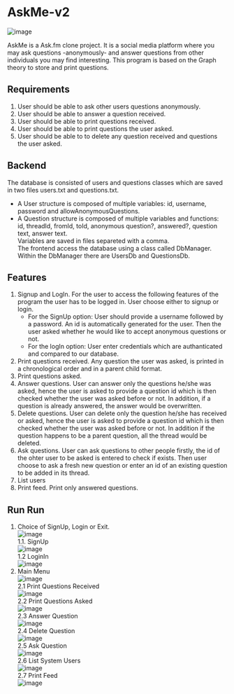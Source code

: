 # AskMe-v2
![image](https://user-images.githubusercontent.com/29601694/199635081-6be78934-359c-4447-8dea-5a41ffce9f51.png)

AskMe is a Ask.fm clone project. It is a social media platform where you may ask questions -anonymously- and answer questions from other individuals you may find interesting. This program is based on the Graph theory to store and print questions. 

## Requirements
1. User should be able to ask other users questions anonymously.
2. User should be able to answer a question received.
3. User should be able to print questions received.
4. User should be able to print questions the user asked.
5. User should be able to to delete any question received and questions the user asked.

## Backend
The database is consisted of users and questions classes which are saved in two files users.txt and questions.txt.
* A User structure is composed of multiple variables: id, username, password and allowAnonymousQuestions.
* A Question structure is composed of multiple variables and functions: id, threadId, fromId, toId, anonymous question?, answered?, question text, answer text.<br />
Variables are saved in files separeted with a comma.<br />
The frontend access the database using a class called DbManager. Within the DbManager there are UsersDb and QuestionsDb.<br/>

## Features
1. Signup and LogIn. For the user to access the following features of the program the user has to be logged in. User choose either to signup or login.
    * For the SignUp option: User should provide a username followed by a password. An id is automatically generated for the user. Then the user asked whether he would like to accept anonymous questions or not.
    * For the logIn option: User enter credentials which are authanticated and compared to our database.
2. Print questions received. Any question the user was asked, is printed in a chronological order and in a parent child format.
3. Print questions asked.
4. Answer questions. User can answer only the questions he/she was asked, hence the user is asked to provide a question id which is then checked whether the user was asked before or not. In addition, if a question is already answered, the answer would be overwritten.
5. Delete questions. User can delete only the question he/she has received or asked, hence the user is asked to provide a question id which is then checked whether the user was asked before or not. In addition if the question happens to be a parent question, all the thread would be deleted.
6. Ask questions. User can ask questions to other people firstly, the id of the ohter user to be asked is entered to check if exists. Then user choose to ask a fresh new question or enter an id of an existing question to be added in its thread.
7. List users
8. Print feed. Print only answered questions.

## Run Run
1. Choice of SignUp, Login or Exit.<br/>
![image](https://user-images.githubusercontent.com/29601694/183286019-7550850f-857a-4468-a3ee-ca78ef0a146a.png)<br/>
    1.1. SignUp<br/>
    ![image](https://user-images.githubusercontent.com/29601694/183286086-87134aff-9d7f-4668-b577-dae4c4c0e8b6.png)<br/>
    1.2 LoginIn<br/>
    ![image](https://user-images.githubusercontent.com/29601694/183286127-a9944895-3c99-4f6d-81e0-1cb6e2211bd4.png)<br/>
2. Main Menu<br/>
 ![image](https://user-images.githubusercontent.com/29601694/183288670-2f72fd39-b144-4b28-904a-d22ca7f37489.png)<br/>
   2.1 Print Questions Received<br/>
   ![image](https://user-images.githubusercontent.com/29601694/183285877-038e6205-94ed-4b57-b65a-f3243cf4e515.png)<br/>
   2.2 Print Questions Asked<br/>
   ![image](https://user-images.githubusercontent.com/29601694/183288754-fbbedf2b-c668-43bd-b37e-61df7fcfebff.png)<br/>
   2.3 Answer Question<br/>
   ![image](https://user-images.githubusercontent.com/29601694/183288829-8de106f4-3be1-4a07-a14c-4a15eb297dbc.png)<br/>
   2.4 Delete Question<br/>
   ![image](https://user-images.githubusercontent.com/29601694/183288867-07e7c1bd-c7c3-416e-ab68-693ac871be79.png)<br/>
   2.5 Ask Question<br/>
   ![image](https://user-images.githubusercontent.com/29601694/183288949-575d30ce-f82e-4c01-b2a2-dd8118dd7fdb.png)<br/>
   2.6 List System Users<br/>
   ![image](https://user-images.githubusercontent.com/29601694/183288980-0bd64568-c821-4218-9ae7-6b74d3a5f962.png)<br/>
   2.7 Print Feed<br/>
   ![image](https://user-images.githubusercontent.com/29601694/183289029-b4e66df3-145a-4f69-9364-88b15cdf47e2.png)<br/>


 
